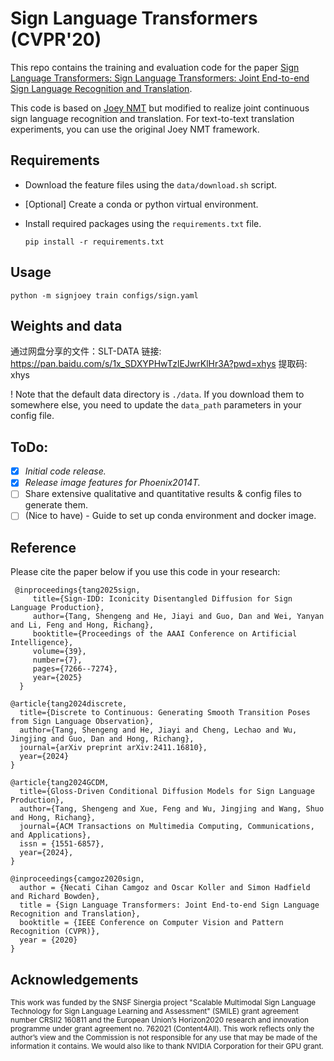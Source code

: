 # Sign Language Transformers (CVPR'20)

This repo contains the training and evaluation code for the paper [Sign Language Transformers: Sign Language Transformers: Joint End-to-end Sign Language Recognition and Translation](https://www.cihancamgoz.com/pub/camgoz2020cvpr.pdf). 

This code is based on [Joey NMT](https://github.com/joeynmt/joeynmt) but modified to realize joint continuous sign language recognition and translation. For text-to-text translation experiments, you can use the original Joey NMT framework.
 
## Requirements
* Download the feature files using the `data/download.sh` script.

* [Optional] Create a conda or python virtual environment.

* Install required packages using the `requirements.txt` file.

    `pip install -r requirements.txt`

## Usage

  `python -m signjoey train configs/sign.yaml` 

## Weights and data 
通过网盘分享的文件：SLT-DATA
链接: https://pan.baidu.com/s/1x_SDXYPHwTzlEJwrKlHr3A?pwd=xhys 提取码: xhys


! Note that the default data directory is `./data`. If you download them to somewhere else, you need to update the `data_path` parameters in your config file.   
## ToDo:

- [X] *Initial code release.*
- [X] *Release image features for Phoenix2014T.*
- [ ] Share extensive qualitative and quantitative results & config files to generate them.
- [ ] (Nice to have) - Guide to set up conda environment and docker image.

## Reference

Please cite the paper below if you use this code in your research:

     @inproceedings{tang2025sign,
         title={Sign-IDD: Iconicity Disentangled Diffusion for Sign Language Production},
         author={Tang, Shengeng and He, Jiayi and Guo, Dan and Wei, Yanyan and Li, Feng and Hong, Richang},
         booktitle={Proceedings of the AAAI Conference on Artificial Intelligence},
         volume={39},
         number={7},
         pages={7266--7274},
         year={2025}
      }
    
    @article{tang2024discrete,
      title={Discrete to Continuous: Generating Smooth Transition Poses from Sign Language Observation},
      author={Tang, Shengeng and He, Jiayi and Cheng, Lechao and Wu, Jingjing and Guo, Dan and Hong, Richang},
      journal={arXiv preprint arXiv:2411.16810},
      year={2024}
    }
    
    @article{tang2024GCDM,
      title={Gloss-Driven Conditional Diffusion Models for Sign Language Production},
      author={Tang, Shengeng and Xue, Feng and Wu, Jingjing and Wang, Shuo and Hong, Richang},
      journal={ACM Transactions on Multimedia Computing, Communications, and Applications},
      issn = {1551-6857},
      year={2024},
    }

    @inproceedings{camgoz2020sign,
      author = {Necati Cihan Camgoz and Oscar Koller and Simon Hadfield and Richard Bowden},
      title = {Sign Language Transformers: Joint End-to-end Sign Language Recognition and Translation},
      booktitle = {IEEE Conference on Computer Vision and Pattern Recognition (CVPR)},
      year = {2020}
    }

## Acknowledgements
<sub>This work was funded by the SNSF Sinergia project "Scalable Multimodal Sign Language Technology for Sign Language Learning and Assessment" (SMILE) grant agreement number CRSII2 160811 and the European Union’s Horizon2020 research and innovation programme under grant agreement no. 762021 (Content4All). This work reflects only the author’s view and the Commission is not responsible for any use that may be made of the information it contains. We would also like to thank NVIDIA Corporation for their GPU grant. </sub>
